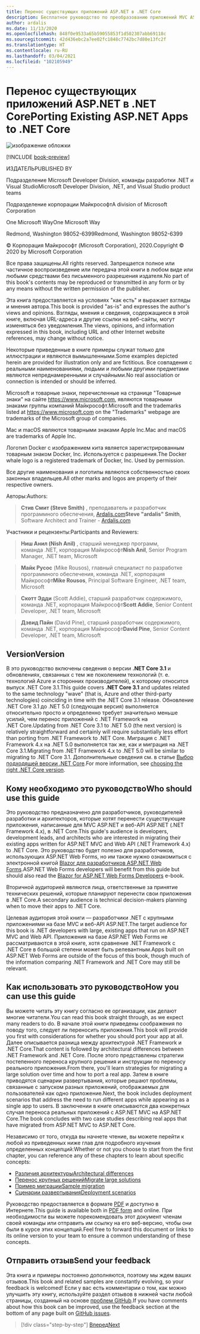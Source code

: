```yaml
---
title: Перенос существующих приложений ASP.NET в .NET Core
description: Бесплатное руководство по преобразованию приложений MVC ASP.NET и приложений веб-API ASP.NET в приложения ASP.NET Core.
author: ardalis
ms.date: 11/13/2020
ms.openlocfilehash: 848f0e9533a65b59055853f1d502307abb69118c
ms.sourcegitcommit: 42d436ebc2a7ee02fc1848c7742bc7d80e13fc2f
ms.translationtype: HT
ms.contentlocale: ru-RU
ms.lasthandoff: 03/04/2021
ms.locfileid: "102105949"
---
```

# <a name="porting-existing-aspnet-apps-to-net-core"></a><span data-ttu-id="38554-103">Перенос существующих приложений ASP.NET в .NET Core</span><span class="sxs-lookup"><span data-stu-id="38554-103">Porting Existing ASP.NET Apps to .NET Core</span></span>

![изображение обложки](./media/index/porting-existing-aspnet-apps.png)

[!INCLUDE [book-preview](../../../includes/book-preview.md)]

<span data-ttu-id="38554-105">ИЗДАТЕЛЬ</span><span class="sxs-lookup"><span data-stu-id="38554-105">PUBLISHED BY</span></span>

<span data-ttu-id="38554-106">Подразделение Microsoft Developer Division, команды разработки .NET и Visual Studio</span><span class="sxs-lookup"><span data-stu-id="38554-106">Microsoft Developer Division, .NET, and Visual Studio product teams</span></span>

<span data-ttu-id="38554-107">Подразделение корпорации Майкрософт</span><span class="sxs-lookup"><span data-stu-id="38554-107">A division of Microsoft Corporation</span></span>

<span data-ttu-id="38554-108">One Microsoft Way</span><span class="sxs-lookup"><span data-stu-id="38554-108">One Microsoft Way</span></span>

<span data-ttu-id="38554-109">Redmond, Washington 98052-6399</span><span class="sxs-lookup"><span data-stu-id="38554-109">Redmond, Washington 98052-6399</span></span>

<span data-ttu-id="38554-110">&copy; Корпорация Майкрософт (Microsoft Corporation), 2020.</span><span class="sxs-lookup"><span data-stu-id="38554-110">Copyright &copy; 2020 by Microsoft Corporation</span></span>

<span data-ttu-id="38554-111">Все права защищены.</span><span class="sxs-lookup"><span data-stu-id="38554-111">All rights reserved.</span></span> <span data-ttu-id="38554-112">Запрещается полное или частичное воспроизведение или передача этой книги в любом виде или любыми средствами без письменного разрешения издателя.</span><span class="sxs-lookup"><span data-stu-id="38554-112">No part of this book's contents may be reproduced or transmitted in any form or by any means without the written permission of the publisher.</span></span>

<span data-ttu-id="38554-113">Эта книга предоставляется на условиях "как есть" и выражает взгляды и мнения автора.</span><span class="sxs-lookup"><span data-stu-id="38554-113">This book is provided "as-is" and expresses the author's views and opinions.</span></span> <span data-ttu-id="38554-114">Взгляды, мнения и сведения, содержащиеся в этой книге, включая URL-адреса и другие ссылки на веб-сайты, могут изменяться без уведомления.</span><span class="sxs-lookup"><span data-stu-id="38554-114">The views, opinions, and information expressed in this book, including URL and other Internet website references, may change without notice.</span></span>

<span data-ttu-id="38554-115">Некоторые приведенные в книге примеры служат только для иллюстрации и являются вымышленными.</span><span class="sxs-lookup"><span data-stu-id="38554-115">Some examples depicted herein are provided for illustration only and are fictitious.</span></span> <span data-ttu-id="38554-116">Все совпадения с реальными наименованиями, людьми и любыми другими предметами являются непреднамеренными и случайными.</span><span class="sxs-lookup"><span data-stu-id="38554-116">No real association or connection is intended or should be inferred.</span></span>

<span data-ttu-id="38554-117">Microsoft и товарные знаки, перечисленные на странице "Товарные знаки" на сайте <https://www.microsoft.com>, являются товарными знаками группы компаний Майкрософт.</span><span class="sxs-lookup"><span data-stu-id="38554-117">Microsoft and the trademarks listed at <https://www.microsoft.com> on the "Trademarks" webpage are trademarks of the Microsoft group of companies.</span></span>

<span data-ttu-id="38554-118">Mac и macOS являются товарными знаками Apple Inc.</span><span class="sxs-lookup"><span data-stu-id="38554-118">Mac and macOS are trademarks of Apple Inc.</span></span>

<span data-ttu-id="38554-119">Логотип Docker с изображением кита является зарегистрированным товарным знаком Docker, Inc. Используется с разрешения.</span><span class="sxs-lookup"><span data-stu-id="38554-119">The Docker whale logo is a registered trademark of Docker, Inc. Used by permission.</span></span>

<span data-ttu-id="38554-120">Все другие наименования и логотипы являются собственностью своих законных владельцев.</span><span class="sxs-lookup"><span data-stu-id="38554-120">All other marks and logos are property of their respective owners.</span></span>

<span data-ttu-id="38554-121">Авторы:</span><span class="sxs-lookup"><span data-stu-id="38554-121">Authors:</span></span>

> <span data-ttu-id="38554-122">**Стив Смит (Steve Smith)** , преподаватель и разработчик программного обеспечения, [Ardalis.com](https://ardalis.com)</span><span class="sxs-lookup"><span data-stu-id="38554-122">**Steve "ardalis" Smith**, Software Architect and Trainer - [Ardalis.com](https://ardalis.com)</span></span>

<span data-ttu-id="38554-123">Участники и рецензенты:</span><span class="sxs-lookup"><span data-stu-id="38554-123">Participants and Reviewers:</span></span>

> <span data-ttu-id="38554-124">**Ниш Анил (Nish Anil)** , старший менеджер программ, команда .NET, корпорация Майкрософт</span><span class="sxs-lookup"><span data-stu-id="38554-124">**Nish Anil**, Senior Program Manager, .NET team, Microsoft</span></span>

> <span data-ttu-id="38554-125">**Майк Русос** (Mike Rousos), главный специалист по разработке программного обеспечения, команда .NET, корпорация Майкрософт</span><span class="sxs-lookup"><span data-stu-id="38554-125">**Mike Rousos**, Principal Software Engineer, .NET team, Microsoft</span></span>

> <span data-ttu-id="38554-126">**Скотт Эдди** (Scott Addie), старший разработчик содержимого, команда .NET, корпорация Майкрософт</span><span class="sxs-lookup"><span data-stu-id="38554-126">**Scott Addie**, Senior Content Developer, .NET team, Microsoft</span></span>

> <span data-ttu-id="38554-127">**Дэвид Пайн** (David Pine), старший разработчик содержимого, команда .NET, корпорация Майкрософт</span><span class="sxs-lookup"><span data-stu-id="38554-127">**David Pine**, Senior Content Developer, .NET team, Microsoft</span></span>

## <a name="version"></a><span data-ttu-id="38554-128">Version</span><span class="sxs-lookup"><span data-stu-id="38554-128">Version</span></span>

<span data-ttu-id="38554-129">В это руководство включены сведения о версии **.NET Core 3.1** и обновлениях, связанных с тем же поколением технологий (т. е. технологий Azure и сторонних производителей), к которому относится выпуск .NET Core 3.1.</span><span class="sxs-lookup"><span data-stu-id="38554-129">This guide covers **.NET Core 3.1** and updates related to the same technology "wave" (that is, Azure and other third-party technologies) coinciding in time with the .NET Core 3.1 release.</span></span> <span data-ttu-id="38554-130">Обновление .NET Core 3.1 до .NET 5.0 (следующая версия) выполняется относительно просто и определенно требует значительно меньше усилий, чем перенос приложений с .NET Framework на .NET Core.</span><span class="sxs-lookup"><span data-stu-id="38554-130">Updating from .NET Core 3.1 to .NET 5.0 (the next version) is relatively straightforward and certainly will require substantially less effort than porting from .NET Framework to .NET Core.</span></span> <span data-ttu-id="38554-131">Миграция с .NET Framework 4.x на .NET 5.0 выполняется так же, как и миграция на .NET Core 3.1.</span><span class="sxs-lookup"><span data-stu-id="38554-131">Migrating from .NET Framework 4.x to .NET 5.0 will be similar to migrating to .NET Core 3.1.</span></span> <span data-ttu-id="38554-132">Дополнительные сведения см. в статье [Выбор подходящей версии .NET Core](choose-net-core-version.md).</span><span class="sxs-lookup"><span data-stu-id="38554-132">For more information, see [choosing the right .NET Core version](choose-net-core-version.md).</span></span>

## <a name="who-should-use-this-guide"></a><span data-ttu-id="38554-133">Кому необходимо это руководство</span><span class="sxs-lookup"><span data-stu-id="38554-133">Who should use this guide</span></span>

<span data-ttu-id="38554-134">Это руководство предназначено для разработчиков, руководителей разработки и архитекторов, которые хотят перенести существующие приложения, написанные для MVC ASP.NET и веб-API ASP.NET (.NET Framework 4.x), в .NET Core.</span><span class="sxs-lookup"><span data-stu-id="38554-134">This guide's audience is developers, development leads, and architects who are interested in migrating their existing apps written for ASP.NET MVC and Web API (.NET Framework 4.x) to .NET Core.</span></span> <span data-ttu-id="38554-135">Это руководство будет полезно для разработчиков, использующих ASP.NET Web Forms, но им также нужно ознакомиться с электронной книгой [Blazor для разработчиков ASP.NET Web Forms](../blazor-for-web-forms-developers/index.md).</span><span class="sxs-lookup"><span data-stu-id="38554-135">ASP.NET Web Forms developers will benefit from this guide but should also read the [Blazor for ASP.NET Web Forms Developers](../blazor-for-web-forms-developers/index.md) e-book.</span></span>

<span data-ttu-id="38554-136">Вторичной аудиторией являются лица, ответственные за принятие технических решений, которые планируют перенести свои приложения в .NET Core.</span><span class="sxs-lookup"><span data-stu-id="38554-136">A secondary audience is technical decision-makers planning when to move their apps to .NET Core.</span></span>

<span data-ttu-id="38554-137">Целевая аудитория этой книги — разработчики .NET с крупными приложениями на базе MVC и веб-API ASP.NET.</span><span class="sxs-lookup"><span data-stu-id="38554-137">The target audience for this book is .NET developers with large, existing apps that run on ASP.NET MVC and Web API.</span></span> <span data-ttu-id="38554-138">Приложения на базе ASP.NET Web Forms не рассматриваются в этой книге, хотя сравнение .NET Framework с .NET Core в большой степени может быть релевантным.</span><span class="sxs-lookup"><span data-stu-id="38554-138">Apps built on ASP.NET Web Forms are outside of the focus of this book, though much of the information comparing .NET Framework and .NET Core may still be relevant.</span></span>

## <a name="how-you-can-use-this-guide"></a><span data-ttu-id="38554-139">Как использовать это руководство</span><span class="sxs-lookup"><span data-stu-id="38554-139">How you can use this guide</span></span>

<span data-ttu-id="38554-140">Вы можете читать эту книгу согласно ее организации, как делают многие читатели.</span><span class="sxs-lookup"><span data-stu-id="38554-140">You can read this book straight through, as we expect many readers to do.</span></span> <span data-ttu-id="38554-141">В начале этой книги приведены соображения по поводу того, следует ли переносить приложения.</span><span class="sxs-lookup"><span data-stu-id="38554-141">This book will provide you first with considerations for whether you should port your app at all.</span></span> <span data-ttu-id="38554-142">Далее описывается разница между архитектурой .NET Framework и .NET Core.</span><span class="sxs-lookup"><span data-stu-id="38554-142">That content is followed by architectural differences between .NET Framework and .NET Core.</span></span> <span data-ttu-id="38554-143">После этого представлены стратегии постепенного переноса крупного решения и инструкции по переносу реального приложения.</span><span class="sxs-lookup"><span data-stu-id="38554-143">From there, you'll learn strategies for migrating a large solution over time and how to port a real app.</span></span> <span data-ttu-id="38554-144">Затем в книге приводятся сценарии развертывания, которые решают проблемы, связанные с запуском разных приложений, отображаемых для пользователей как одно приложение.</span><span class="sxs-lookup"><span data-stu-id="38554-144">Next, the book includes deployment scenarios that address the need to run different apps while appearing as a single app to users.</span></span> <span data-ttu-id="38554-145">В заключении в книге описываются два конкретных случая переноса реальных приложений с ASP.NET MVC на ASP.NET Core.</span><span class="sxs-lookup"><span data-stu-id="38554-145">The book concludes with two case studies describing real apps that have migrated from ASP.NET MVC to ASP.NET Core.</span></span>

<span data-ttu-id="38554-146">Независимо от того, откуда вы начнете чтение, вы можете перейти к любой из приведенных ниже глав для подробного изучения определенных концепций:</span><span class="sxs-lookup"><span data-stu-id="38554-146">Whether or not you choose to start from the first chapter, you can reference any of these chapters to learn about specific concepts:</span></span>

- [<span data-ttu-id="38554-147">Различия архитектуры</span><span class="sxs-lookup"><span data-stu-id="38554-147">Architectural differences</span></span>](architectural-differences.md)
- [<span data-ttu-id="38554-148">Перенос крупных решений</span><span class="sxs-lookup"><span data-stu-id="38554-148">Migrate large solutions</span></span>](migrate-large-solutions.md)
- [<span data-ttu-id="38554-149">Пример миграции</span><span class="sxs-lookup"><span data-stu-id="38554-149">Sample migration</span></span>](example-migration-eshop.md)
- [<span data-ttu-id="38554-150">Сценарии развертывания</span><span class="sxs-lookup"><span data-stu-id="38554-150">Deployment scenarios</span></span>](deployment-scenarios.md)

<span data-ttu-id="38554-151">Руководство предоставляется в формате [PDF](https://aka.ms/aspnet-porting-ebook) и доступно в Интернете.</span><span class="sxs-lookup"><span data-stu-id="38554-151">This guide is available both in [PDF form](https://aka.ms/aspnet-porting-ebook) and online.</span></span> <span data-ttu-id="38554-152">При необходимости вы можете порекомендовать этот документ членам своей команды или отправить им ссылку на его веб-версию, чтобы они были в курсе этих концепций.</span><span class="sxs-lookup"><span data-stu-id="38554-152">Feel free to forward this document or links to its online version to your team to ensure a common understanding of these concepts.</span></span>

## <a name="send-your-feedback"></a><span data-ttu-id="38554-153">Отправить отзыв</span><span class="sxs-lookup"><span data-stu-id="38554-153">Send your feedback</span></span>

<span data-ttu-id="38554-154">Эта книга и примеры постоянно дополняются, поэтому мы ждем ваших отзывов.</span><span class="sxs-lookup"><span data-stu-id="38554-154">This book and related samples are constantly evolving, so your feedback is welcomed!</span></span> <span data-ttu-id="38554-155">Если у вас есть комментарии о том, как можно улучшить эту книгу, используйте раздел отзывов в нижней части любой страницы, созданный на основе [проблем GitHub](https://github.com/dotnet/docs/issues).</span><span class="sxs-lookup"><span data-stu-id="38554-155">If you have comments about how this book can be improved, use the feedback section at the bottom of any page built on [GitHub issues](https://github.com/dotnet/docs/issues).</span></span>

>[!div class="step-by-step"]
>[<span data-ttu-id="38554-156">Вперед</span><span class="sxs-lookup"><span data-stu-id="38554-156">Next</span></span>](introduction.md)

